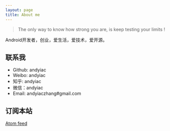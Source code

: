 ```yaml
---
layout: page
title: About me
---
```


> The only way to know how strong you are, is keep testing your limits !

Android开发者，创业，爱生活，爱技术，爱开源。

## 联系我

* Github: andyiac
* Weibo: andyiac
* 知乎: andyiac
* 微信：andyiac
* Email: andyiaczhang#gmail.com

## 订阅本站

<a href="{{ site.baseurl }}/atom.xml">Atom feed</a>
